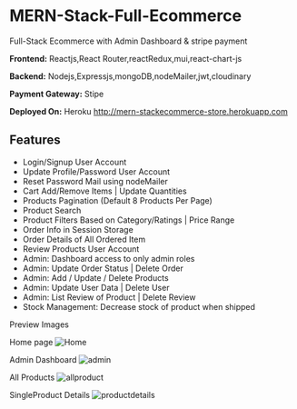 # MERN-Stack-Full-Ecommerce

Full-Stack Ecommerce with Admin Dashboard & stripe payment

**Frontend:**
Reactjs,React Router,reactRedux,mui,react-chart-js

**Backend:**
Nodejs,Expressjs,mongoDB,nodeMailer,jwt,cloudinary 

**Payment Gateway:**
Stipe

**Deployed On:**
Heroku
http://mern-stackecommerce-store.herokuapp.com

##  Features
- Login/Signup User Account
- Update Profile/Password User Account
- Reset Password Mail using nodeMailer
- Cart Add/Remove Items | Update Quantities
- Products Pagination (Default 8 Products Per Page)
- Product Search
- Product Filters Based on Category/Ratings | Price Range
- Order Info in Session Storage
- Order Details of All Ordered Item
- Review Products User Account
- Admin: Dashboard access to only admin roles
- Admin: Update Order Status | Delete Order
- Admin: Add / Update / Delete Products
- Admin: Update User Data | Delete User
- Admin: List Review of Product | Delete Review
- Stock Management: Decrease stock of product when shipped

Preview Images

Home page
![Home](https://user-images.githubusercontent.com/85095015/167061875-42c2ac50-6824-4db4-b700-973a0f952e58.png)

Admin Dashboard
![admin](https://user-images.githubusercontent.com/85095015/167064686-c61fb965-e7a2-4060-a42e-1d9959e5cb1c.png)

All Products
![allproduct](https://user-images.githubusercontent.com/85095015/167064129-27771c9f-752e-41d8-8d52-d571011e6393.png)

SingleProduct Details
![productdetails](https://user-images.githubusercontent.com/85095015/167064169-1b43290a-07f5-4046-8284-071dcb27811c.png)
